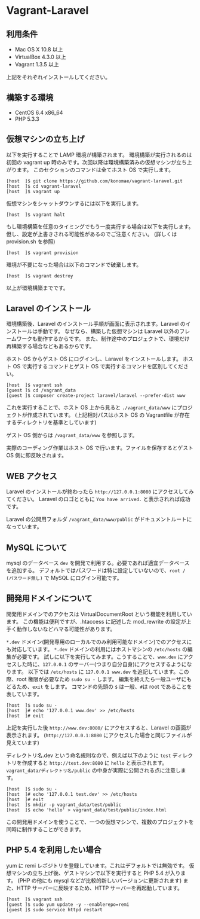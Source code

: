 # Vagrant-Laravel


## 利用条件

- Mac OS X 10.8 以上
- VirtualBox 4.3.0 以上
- Vagrant 1.3.5 以上

上記をそれぞれインストールしてください。


## 構築する環境

- CentOS 6.4 x86_64
- PHP 5.3.3


## 仮想マシンの立ち上げ

以下を実行することで LAMP 環境が構築されます。
環境構築が実行されるのは初回の vagrant up 時のみです。次回以降は環境構築済みの仮想マシンが立ち上がります。
このセクションのコマンドは全てホスト OS で実行します。

    [host  ]$ git clone https://github.com/konomae/vagrant-laravel.git
    [host  ]$ cd vagrant-laravel
    [host  ]$ vagrant up

仮想マシンをシャットダウンするには以下を実行します。

    [host  ]$ vagrant halt

もし環境構築を任意のタイミングでもう一度実行する場合は以下を実行します。
但し、設定が上書きされる可能性があるのでご注意ください。
(詳しくは provision.sh を参照)

    [host  ]$ vagrant provision

環境が不要になった場合は以下のコマンドで破棄します。

    [host  ]$ vagrant destroy

以上が環境構築までです。


## Laravel のインストール

環境構築後、Laravel のインストール手順が画面に表示されます。Laravel のインストールは手動です。
なぜなら、構築した仮想マシンは Laravel 以外のフレームワークも動作するからです。
また、制作途中のプロジェクトで、環境だけ再構築する場合などもあるからです。

ホスト OS からゲスト OS にログインし、Laravel をインストールします。
ホスト OS で実行するコマンドとゲスト OS で実行するコマンドを区別してください。

    [host  ]$ vagrant ssh
    [guest ]$ cd /vagrant_data
    [guest ]$ composer create-project laravel/laravel --prefer-dist www

これを実行することで、ホスト OS 上から見ると `./vagrant_data/www` にプロジェクトが作成されています。
(上記相対パスはホスト OS の Vagrantfile が存在するディレクトリを基準としています)

ゲスト OS 側からは `/vagrant_data/www` を参照します。

実際のコーディング作業はホスト OS で行います。ファイルを保存するとゲスト OS 側に即反映されます。


## WEB アクセス

Laravel のインストールが終わったら `http://127.0.0.1:8080` にアクセスしてみてください。
Laravel のロゴとともに `You have arrived.` と表示されれば成功です。

Laravel の公開用フォルダ `/vagrant_data/www/public` がドキュメントルートになっています。


## MySQL について

mysql のデータベース `dev` を開発で利用する。必要であれば適宜データベースを追加する。
デフォルトではパスワードは特に設定していないので、`root / (パスワード無し)` で MySQL にログイン可能です。


## 開発用ドメインについて

開発用ドメインでのアクセスは VirtualDocumentRoot という機能を利用しています。
この機能は便利ですが、.htaccess に記述した mod_rewrite の設定が上手く動作しないなどハマる可能性があります。

`*.dev` ドメイン(開発専用のローカルでのみ利用可能なドメイン)でのアクセスにも対応しています。
`*.dev` ドメインの利用にはホストマシンの `/etc/hosts` の編集が必要です。
試しに以下を実行してみます。こうすることで、`www.dev` にアクセスした時に、`127.0.0.1` のサーバー(つまり自分自身)にアクセスするようになります。
以下では `/etc/hosts` に `127.0.0.1 www.dev` を追記しています。この際、root 権限が必要なため `sudo su -` します。
編集を終えたら一般ユーザにもどるため、`exit` をします。
コマンドの先頭の `$` は一般、`#`は root であることを表しています。

    [host  ]$ sudo su -
    [host  ]# echo '127.0.0.1 www.dev' >> /etc/hosts
    [host  ]# exit

上記を実行した後 `http://www.dev:8080/` にアクセスすると、Laravel の画面が表示されます。
(`http://127.0.0.1:8080` にアクセスした場合と同じファイルが見えています)

ディレクトリ名.dev という命名規則なので、例えば以下のように `test` ディレクトリを作成すると
`http://test.dev:8080` に `hello` と表示されます。
`vagrant_data/ディレクトリ名/public` の中身が実際に公開される点に注意します。

    [host  ]$ sudo su -
    [host  ]# echo '127.0.0.1 test.dev' >> /etc/hosts
    [host  ]# exit
    [host  ]$ mkdir -p vagrant_data/test/public
    [host  ]$ echo 'hello' > vagrant_data/test/public/index.html

この開発用ドメインを使うことで、一つの仮想マシンで、複数のプロジェクトを同時に制作することができます。


## PHP 5.4 を利用したい場合

yum に remi レポジトリを登録しています。これはデフォルトでは無効です。
仮想マシンの立ち上げ後、ゲストマシンで以下を実行すると PHP 5.4 が入ります。
(PHP の他にも mysql などが比較的新しいバージョンに更新されます)
また、HTTP サーバーに反映するため、HTTP サーバーを再起動しています。

    [host  ]$ vagrant ssh
    [guest ]$ sudo yum update -y --enablerepo=remi
    [guest ]$ sudo service httpd restart
